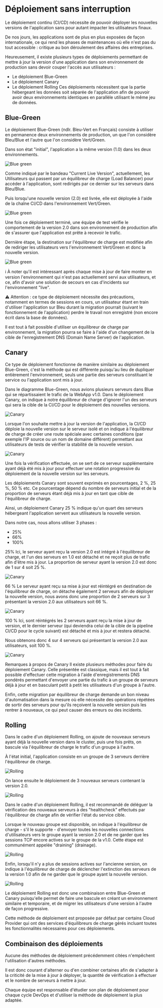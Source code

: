 # Déploiement sans interruption
Le déploiement continu (CI/CD) nécessite de pouvoir déployer les nouvelles versions de l'application sans pour autant impacter les utilisateurs finaux.

De nos jours, les applications sont de plus en plus exposées de façon internationale, ce qui rend les phases de maintenances où elle n'est pas du tout accessible : critique au bon déroulement des affaires des entreprises.

Heureusement, il existe plusieurs types de déploiements permettant de mettre à jour la version d'une application dans son environnement de production sans devoir couper l'accès aux utilisateurs :

- Le déploiement Blue-Green
- Le déploiement Canary
- Le déploiement Rolling
Ces déploiements nécessitent que la partie hébergeant les données soit séparée de l'application afin de pouvoir avoir deux environnements identiques en parallèle utilisant le même jeu de données.

 

## Blue-Green
Le déploiement Blue-Green (ndlr. Bleu-Vert en Français) consiste à utiliser en permanence deux environnements de production, un que l'on considère Bleu/Blue et l'autre que l'on considère Vert/Green.

Dans son état "initial", l'application a la même version (1.0) dans les deux environnements.

![Blue green](../../assets/Images/Deploiement/Blue-green-1.png)


Comme indiqué par le bandeau "Current Live Version", actuellement, les Utilisateurs qui passent par un équilibreur de charge (Load Balancer) pour accéder à l'application, sont redirigés par ce dernier sur les serveurs dans Bleu/Blue.

Puis lorsqu'une nouvelle version (2.0) est livrée, elle est déployée à l'aide de la chaîne CI/CD dans l'environnement Vert/Green.

![Blue green](../../assets/Images/Deploiement/Blue-green-2.png)


Une fois ce déploiement terminé, une équipe de test vérifie le comportement de la version 2.0 dans son environnement de production afin de s'assurer que l'application est prête à recevoir le trafic.

Dernière étape, la destination sur l'équilibreur de charge est modifiée afin de rediriger les utilisateurs vers l'environnement Vert/Green et donc la nouvelle version.

![Blue green](../../assets/Images/Deploiement/Blue-green-3.png)


ℹ️ À noter qu'il est intéressant après chaque mise à jour de faire monter en version l'environnement qui n'est pas actuellement servi aux utilisateurs, et ce, afin d'avoir une solution de secours en cas d'incidents sur l'environnement "live".

⚠️ Attention : ce type de déploiement nécessite des précautions, notamment en termes de sessions en cours, un utilisateur étant en train d'utiliser l'application sur Bleu durant la migration pourrait (suivant le fonctionnement de l'application) perdre le travail non enregistré (non encore écrit dans la base de données).

Il est tout à fait possible d'utiliser un équilibreur de charge par environnement, la migration pourra se faire à l'aide d'un changement de la cible de l'enregistrement DNS (Domain Name Server) de l'application.

 

## Canary
Ce type de déploiement fonctionne de manière similaire au déploiement Blue-Green, c'est la méthode qui est différente puisqu'au lieu de dupliquer entièrement l'environnement, seuls une partie des serveurs constituant le service ou l'application sont mis à jour.

Dans le diagramme Blue-Green, nous avions plusieurs serveurs dans Blue qui se répartissaient le trafic de la WebApp v1.0. Dans le déploiement Canary, on indique à notre équilibreur de charge d'ignorer l'un des serveurs qui sera la cible de la CI/CD pour le déploiement des nouvelles versions.

![Canary](../../assets/Images/Deploiement/Canary-1.png)


Lorsque l'on souhaite mettre à jour la version de l'application, la CI/CD déploie la nouvelle version sur le serveur isolé et on indique à l'équilibreur de charge de créer une route spéciale avec certaines conditions (par exemple l'IP source ou un nom de domaine différent) permettant aux utilisateurs de tests de vérifier la stabilité de la nouvelle version.

![Canary](../../assets/Images/Deploiement/Canary-2.png)


Une fois la vérification effectuée, on se sert de ce serveur supplémentaire ayant déjà été mis à jour pour effectuer une rotation progressive du déploiement de la nouvelle version sur les serveurs.

Les déploiements Canary sont souvent exprimés en pourcentages, 2 %, 25 %, 50 % etc. Ce pourcentage dépend du nombre de serveurs initial et de la proportion de serveurs étant déjà mis à jour en tant que cible de l'équilibreur de charge.

Ainsi, un déploiement Canary 25 % indique qu'un quart des serveurs hébergeant l'application servent aux utilisateurs la nouvelle version.

Dans notre cas, nous allons utiliser 3 phases :

- 25%
- 66%
- 100%
 

25%
Ici, le serveur ayant reçu la version 2.0 est intégré à l'équilibreur de charge, et l'un des serveurs en 1.0 est détaché et ne reçoit plus de trafic afin d'être mis à jour. La proportion de serveur ayant la version 2.0 est donc de 1 sur 4 soit 25 %.

![Canary](../../assets/Images/Deploiement/Canary-3.png)


 

66 %
Le serveur ayant reçu sa mise à jour est réintégré en destination de l'équilibreur de charge, on détache également 2 serveurs afin de déployer la nouvelle version, nous avons donc une proportion de 2 serveurs sur 3 présentant la version 2.0 aux utilisateurs soit 66 %.


![Canary](../../assets/Images/Deploiement/Canary-4.png)

 

100 %
Ici, sont réintégrés les 2 serveurs ayant reçu la mise à jour de version, et le dernier serveur (qui deviendra celui de la cible de la pipeline CI/CD pour le cycle suivant) est détaché et mis à jour et restera détaché.

Nous obtenons donc 4 sur 4 serveurs qui présentant la version 2.0 aux utilisateurs, soit 100 %.


![Canary](../../assets/Images/Deploiement/Canary-5.png)

 

Remarques à propos de Canary
Il existe plusieurs méthodes pour faire du déploiement Canary. Celle présentée est classique, mais il est tout à fait possible d'effectuer cette migration à l'aide d'enregistrements DNS pondérés permettant d'envoyer une partie du trafic à un groupe de serveurs déjà à jour et en basculant petit à petit les utilisateurs d'un groupe à l'autre.

Enfin, cette migration par équilibreur de charge demande un bon niveau d'automatisation dans la mesure où elle nécessite des opérations répétées de sortir des serveurs pour qu'ils reçoivent la nouvelle version puis les rentrer à nouveaux, ce qui peut causer des erreurs ou des incidents.

 

## Rolling
Dans le cadre d'un déploiement Rolling, on ajoute de nouveaux serveurs ayant déjà la nouvelle version dans le cluster, puis une fois prêts, on bascule via l'équilibreur de charge le trafic d'un groupe à l'autre.

À l'état initial, l'application consiste en un groupe de 3 serveurs derrière l'équilibreur de charge.

![Rolling ](../../assets/Images/Deploiement/Rolling-1.png)


On lance ensuite le déploiement de 3 nouveaux serveurs contenant la version 2.0.

![Rolling ](../../assets/Images/Deploiement/Rolling-2.png)


Dans le cadre d'un déploiement Rolling, il est recommandé de déléguer la vérification des nouveaux serveurs à des "healthcheck" effectués par l'équilibreur de charge afin de vérifier l'état du service cible.

Lorsque le nouveau groupe est disponible, on indique à l'équilibreur de charge - s'il le supporte - d'envoyer toutes les nouvelles connections d'utilisateurs vers le groupe ayant la version 2.0 et de ne garder que les sessions TCP encore actives sur le groupe de la v1.0. Cette étape est communément appelée "draining" (drainage).

![Rolling ](../../assets/Images/Deploiement/Rolling-3.png)


Enfin, lorsqu'il n'y a plus de sessions actives sur l'ancienne version, on indique à l'équilibreur de charge de déclencher l'extinction des serveurs de la version 1.0 afin de ne garder que le groupe ayant la nouvelle version.

![Rolling ](../../assets/Images/Deploiement/Rolling-4.png)


Le déploiement Rolling est donc une combinaison entre Blue-Green et Canary puisqu'elle permet de faire une bascule en créant un environnement similaire et temporaire, et de migrer les utilisateurs d'une version à l'autre de façon progressive.

Cette méthode de déploiement est proposée par défaut par certains Cloud Provider qui ont des services d'équilibreurs de charge gérés incluant toutes les fonctionnalités nécessaires pour ces déploiements.

 

## Combinaison des déploiements
Aucune des méthodes de déploiement précédemment citées n'empêchent l'utilisation d'autres méthodes.

Il est donc courant d'alterner ou d'en combiner certaines afin de s'adapter à la criticité de la mise à jour à déployer, la quantité de vérification à effectuer et le nombre de serveurs à mettre à jour.

Chaque équipe est responsable d'étudier son plan de déploiement pour chaque cycle DevOps et d'utiliser la méthode de déploiement la plus adaptée.

 